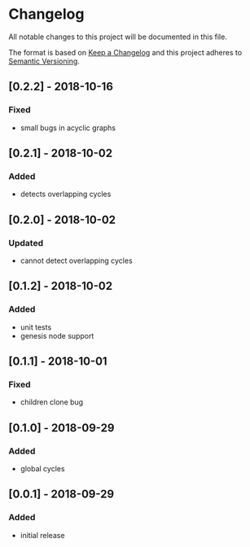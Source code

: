 # Changelog

All notable changes to this project will be documented in this file.

The format is based on [Keep a Changelog](http://keepachangelog.com/en/1.0.0/)
and this project adheres to [Semantic Versioning](http://semver.org/spec/v2.0.0.html).

## [0.2.2] - 2018-10-16
### Fixed
* small bugs in acyclic graphs

## [0.2.1] - 2018-10-02
### Added
* detects overlapping cycles

## [0.2.0] - 2018-10-02
### Updated
* cannot detect overlapping cycles

## [0.1.2] - 2018-10-02
### Added
* unit tests
* genesis node support

## [0.1.1] - 2018-10-01
### Fixed
* children clone bug

## [0.1.0] - 2018-09-29
### Added
* global cycles

## [0.0.1] - 2018-09-29
### Added
* initial release
